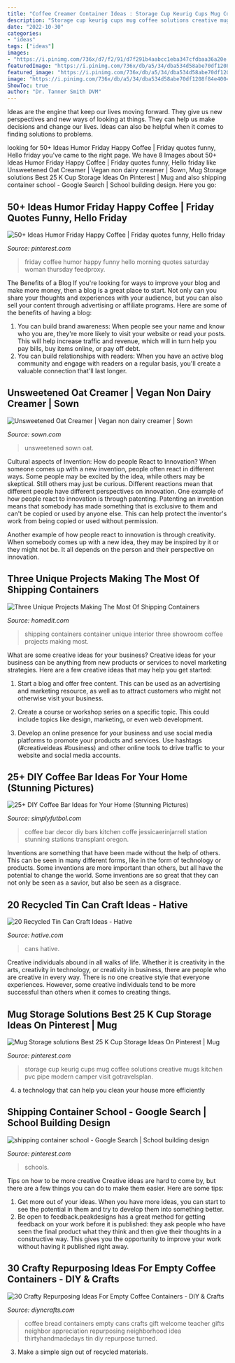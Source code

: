 ```yaml
---
title: "Coffee Creamer Container Ideas : Storage Cup Keurig Cups Mug Coffee Solutions Creative Mugs Kitchen Pvc Pipe Modern Camper Visit Gotravelsplan"
description: "Storage cup keurig cups mug coffee solutions creative mugs kitchen pvc pipe modern camper visit gotravelsplan"
date: "2022-10-30"
categories:
- "ideas"
tags: ["ideas"]
images:
- "https://i.pinimg.com/736x/d7/f2/91/d7f291b4aabcc1eba347cfdbaa36a20e.jpg"
featuredImage: "https://i.pinimg.com/736x/db/a5/34/dba534d58abe70df1208f84e40046ece.jpg"
featured_image: "https://i.pinimg.com/736x/db/a5/34/dba534d58abe70df1208f84e40046ece.jpg"
image: "https://i.pinimg.com/736x/db/a5/34/dba534d58abe70df1208f84e40046ece.jpg"
ShowToc: true
author: "Dr. Tanner Smith DVM"
---
```



Ideas are the engine that keep our lives moving forward. They give us new perspectives and new ways of looking at things. They can help us make decisions and change our lives. Ideas can also be helpful when it comes to finding solutions to problems.

	

		
looking for 50+ Ideas Humor Friday Happy Coffee | Friday quotes funny, Hello friday you've came to the right page. We have 8 Images about 50+ Ideas Humor Friday Happy Coffee | Friday quotes funny, Hello friday like Unsweetened Oat Creamer | Vegan non dairy creamer | Sown, Mug Storage solutions Best 25 K Cup Storage Ideas On Pinterest | Mug and also shipping container school - Google Search | School building design. Here you go:
		
    
## 50+ Ideas Humor Friday Happy Coffee | Friday Quotes Funny, Hello Friday

<img loading=lazy src="https://i.pinimg.com/736x/db/a5/34/dba534d58abe70df1208f84e40046ece.jpg" onerror="this.onerror=null;this.src='https://tse3.mm.bing.net/th?id=OIP.-07wMEezyY4FfxB_YQMKgQAAAA&amp;pid=15.1';" alt="50+ Ideas Humor Friday Happy Coffee | Friday quotes funny, Hello friday">

_Source: pinterest.com_

>friday coffee humor happy funny hello morning quotes saturday woman thursday feedproxy. 

	

The Benefits of a Blog
If you're looking for ways to improve your blog and make more money, then a blog is a great place to start. Not only can you share your thoughts and experiences with your audience, but you can also sell your content through advertising or affiliate programs. Here are some of the benefits of having a blog: 
1) You can build brand awareness: When people see your name and know who you are, they're more likely to visit your website or read your posts. This will help increase traffic and revenue, which will in turn help you pay bills, buy items online, or pay off debt. 
2) You can build relationships with readers: When you have an active blog community and engage with readers on a regular basis, you'll create a valuable connection that'll last longer.

    
## Unsweetened Oat Creamer | Vegan Non Dairy Creamer | Sown

<img loading=lazy src="https://sown.com/wp-content/uploads/2020/10/unsweetenedphotoimage.jpg" onerror="this.onerror=null;this.src='https://tse3.mm.bing.net/th?id=OIP.7fU00y_ZgtnacMDUu94KBAHaLN&amp;pid=15.1';" alt="Unsweetened Oat Creamer | Vegan non dairy creamer | Sown">

_Source: sown.com_

>unsweetened sown oat. 

	

Cultural aspects of Invention: How do people React to Innovation?
When someone comes up with a new invention, people often react in different ways. Some people may be excited by the idea, while others may be skeptical. Still others may just be curious. Different reactions mean that different people have different perspectives on innovation. 
One example of how people react to innovation is through patenting. Patenting an invention means that somebody has made something that is exclusive to them and can't be copied or used by anyone else. This can help protect the inventor's work from being copied or used without permission. 

Another example of how people react to innovation is through creativity. When somebody comes up with a new idea, they may be inspired by it or they might not be. It all depends on the person and their perspective on innovation.

    
## Three Unique Projects Making The Most Of Shipping Containers

<img loading=lazy src="https://cdn.homedit.com/wp-content/uploads/2015/11/Coffee-shop-and-showroom-built-with-shipping-containers-Interior.jpg" onerror="this.onerror=null;this.src='https://tse1.mm.bing.net/th?id=OIP.8vIo9LZwGAmRzRe-2O0SqwHaLG&amp;pid=15.1';" alt="Three Unique Projects Making The Most Of Shipping Containers">

_Source: homedit.com_

>shipping containers container unique interior three showroom coffee projects making most. 

	

What are some creative ideas for your business?
Creative ideas for your business can be anything from new products or services to novel marketing strategies. Here are a few creative ideas that may help you get started:
1. Start a blog and offer free content. This can be used as an advertising and marketing resource, as well as to attract customers who might not otherwise visit your business.

2. Create a course or workshop series on a specific topic. This could include topics like design, marketing, or even web development.

3. Develop an online presence for your business and use social media platforms to promote your products and services. Use hashtags (#creativeideas #business) and other online tools to drive traffic to your website and social media accounts.


    
## 25+ DIY Coffee Bar Ideas For Your Home (Stunning Pictures)

<img loading=lazy src="https://simplyfutbol.com/wp-content/uploads/2017/04/word-image.jpeg" onerror="this.onerror=null;this.src='https://tse4.mm.bing.net/th?id=OIP.wdmOrMZrixDYhsxGaRL5lAHaLH&amp;pid=15.1';" alt="25+ DIY Coffee Bar Ideas for Your Home (Stunning Pictures)">

_Source: simplyfutbol.com_

>coffee bar decor diy bars kitchen coffe jessicaerinjarrell station stunning stations transplant oregon. 

	

Inventions are something that have been made without the help of others. This can be seen in many different forms, like in the form of technology or products. Some inventions are more important than others, but all have the potential to change the world. Some inventions are so great that they can not only be seen as a savior, but also be seen as a disgrace.

    
## 20 Recycled Tin Can Craft Ideas - Hative

<img loading=lazy src="http://hative.com/wp-content/uploads/2014/11/tin-cans-ideas/6-make-pumpkin-lanterns-tin-cans.jpg" onerror="this.onerror=null;this.src='https://tse3.mm.bing.net/th?id=OIP.MwnDeYliDJNRo0zXyMIodQHaIx&amp;pid=15.1';" alt="20 Recycled Tin Can Craft Ideas - Hative">

_Source: hative.com_

>cans hative. 

	

Creative individuals abound in all walks of life. Whether it is creativity in the arts, creativity in technology, or creativity in business, there are people who are creative in every way. There is no one creative style that everyone experiences. However, some creative individuals tend to be more successful than others when it comes to creating things.

    
## Mug Storage Solutions Best 25 K Cup Storage Ideas On Pinterest | Mug

<img loading=lazy src="https://i.pinimg.com/originals/25/a3/7a/25a37a19b3b1d150fc37bf0cab1f72a9.jpg" onerror="this.onerror=null;this.src='https://tse1.mm.bing.net/th?id=OIP.GkYiNLis9ZNs-XuU3-OksQHaJ3&amp;pid=15.1';" alt="Mug Storage solutions Best 25 K Cup Storage Ideas On Pinterest | Mug">

_Source: pinterest.com_

>storage cup keurig cups mug coffee solutions creative mugs kitchen pvc pipe modern camper visit gotravelsplan. 

	

4. a technology that can help you clean your house more efficiently

    
## Shipping Container School - Google Search | School Building Design

<img loading=lazy src="https://i.pinimg.com/736x/d7/f2/91/d7f291b4aabcc1eba347cfdbaa36a20e.jpg" onerror="this.onerror=null;this.src='https://tse4.mm.bing.net/th?id=OIP.sMttfrisd_rpYl3CuIQ2aAHaD3&amp;pid=15.1';" alt="shipping container school - Google Search | School building design">

_Source: pinterest.com_

>schools. 

	

Tips on how to be more creative
Creative ideas are hard to come by, but there are a few things you can do to make them easier. Here are some tips: 
1. Get more out of your ideas. When you have more ideas, you can start to see the potential in them and try to develop them into something better. 
2. Be open to feedback.peakdesigns has a great method for getting feedback on your work before it is published: they ask people who have seen the final product what they think and then give their thoughts in a constructive way. This gives you the opportunity to improve your work without having it published right away.

    
## 30 Crafty Repurposing Ideas For Empty Coffee Containers - DIY &amp; Crafts

<img loading=lazy src="https://www.diyncrafts.com/wp-content/uploads/2017/05/1-teachers-gifts.jpg" onerror="this.onerror=null;this.src='https://tse3.mm.bing.net/th?id=OIP.Nm-j5D9Yz9O2f5C6qjSfuwHaLK&amp;pid=15.1';" alt="30 Crafty Repurposing Ideas For Empty Coffee Containers - DIY &amp; Crafts">

_Source: diyncrafts.com_

>coffee bread containers empty cans crafts gift welcome teacher gifts neighbor appreciation repurposing neighborhood idea thirtyhandmadedays tin diy repurpose turned. 

	

3. Make a simple sign out of recycled materials.

